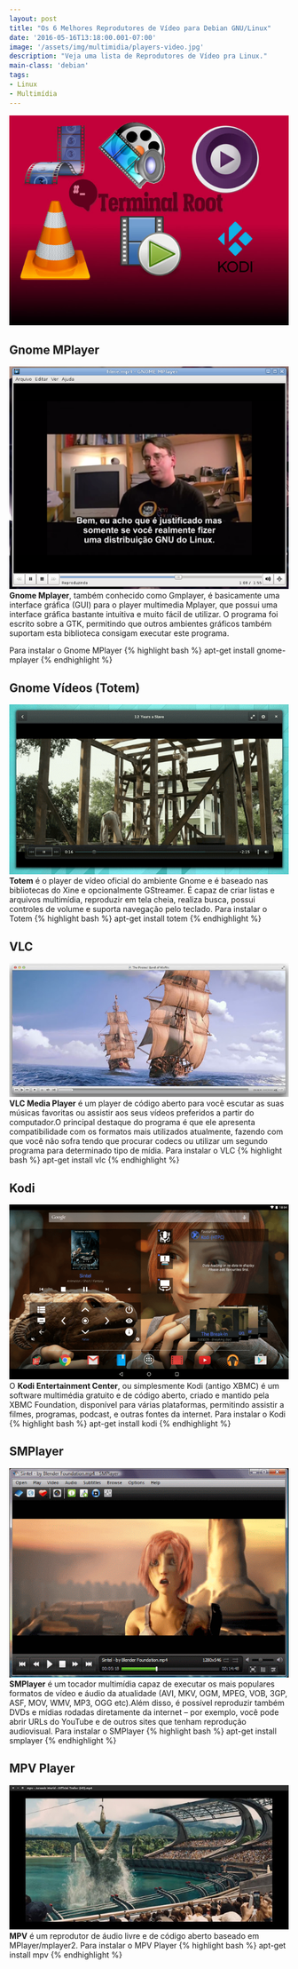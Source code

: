 ```yaml
---
layout: post
title: "Os 6 Melhores Reprodutores de Vídeo para Debian GNU/Linux"
date: '2016-05-16T13:18:00.001-07:00'
image: '/assets/img/multimidia/players-video.jpg'
description: "Veja uma lista de Reprodutores de Vídeo pra Linux."
main-class: 'debian'
tags:
- Linux
- Multimídia
---
```


![Os 6 Melhores Reprodutores de Vídeo para Debian GNU/Linux](/assets/img/multimidia/players-video.jpg "Os 6 Melhores Reprodutores de Vídeo para Debian GNU/Linux")

## Gnome MPlayer
![Gnome MPlayer](/assets/img/multimidia/gnome-mplayer.png "Gnome MPlayer")
__Gnome Mplayer__, também conhecido como Gmplayer, é basicamente uma interface gráfica (GUI) para o player multimedia Mplayer, que possui uma interface gráfica bastante intuitiva e muito fácil de utilizar. O programa foi escrito sobre a GTK, permitindo que outros ambientes gráficos também suportam esta biblioteca consigam executar este programa.

Para instalar o Gnome MPlayer
{% highlight bash %}
apt-get install gnome-mplayer
{% endhighlight %}

## Gnome Vídeos (Totem)
![Gnome Vídeos (Totem)](/assets/img/multimidia/gnomevideos.png "Gnome Vídeos (Totem)")
__Totem__ é o player de vídeo oficial do ambiente Gnome e é baseado nas bibliotecas do Xine e opcionalmente GStreamer. É capaz de criar listas e arquivos multimídia, reproduzir em tela cheia, realiza busca, possui controles de volume e suporta navegação pelo teclado.
Para instalar o Totem
{% highlight bash %}
apt-get install totem
{% endhighlight %}

## VLC
![VLC](/assets/img/multimidia/VLC-Player.jpg "VLC")
__VLC Media Player__ é um player de código aberto para você escutar as suas músicas favoritas ou assistir aos seus vídeos preferidos a partir do computador.O principal destaque do programa é que ele apresenta compatibilidade com os formatos mais utilizados atualmente, fazendo com que você não sofra tendo que procurar codecs ou utilizar um segundo programa para determinado tipo de mídia.
Para instalar o VLC
{% highlight bash %}
apt-get install vlc
{% endhighlight %}
## Kodi
![Kodi](/assets/img/multimidia/Kodi.png "Kodi")
O __Kodi Entertainment Center__, ou simplesmente Kodi (antigo XBMC) é um software multimédia gratuito e de código aberto, criado e mantido pela XBMC Foundation, disponível para várias plataformas, permitindo assistir a filmes, programas, podcast, e outras fontes da internet.
Para instalar o Kodi
{% highlight bash %}
apt-get install kodi
{% endhighlight %}

## SMPlayer
![SMPlayer](/assets/img/multimidia/SMPlayer.png "SMPlayer")
__SMPlayer__ é um tocador multimídia capaz de executar os mais populares formatos de vídeo e áudio da atualidade (AVI, MKV, OGM, MPEG, VOB, 3GP, ASF, MOV, WMV, MP3, OGG etc).Além disso, é possível reproduzir também DVDs e mídias rodadas diretamente da internet – por exemplo, você pode abrir URLs do YouTube e de outros sites que tenham reprodução audiovisual.
Para instalar o SMPlayer
{% highlight bash %}
apt-get install smplayer
{% endhighlight %}

## MPV Player
![MPV Player](/assets/img/multimidia/MPV-Player.jpg "MPV Player")
__MPV__ é um reprodutor de áudio livre e de código aberto baseado em MPlayer/mplayer2.
Para instalar o MPV Player
{% highlight bash %}
apt-get install mpv
{% endhighlight %}
